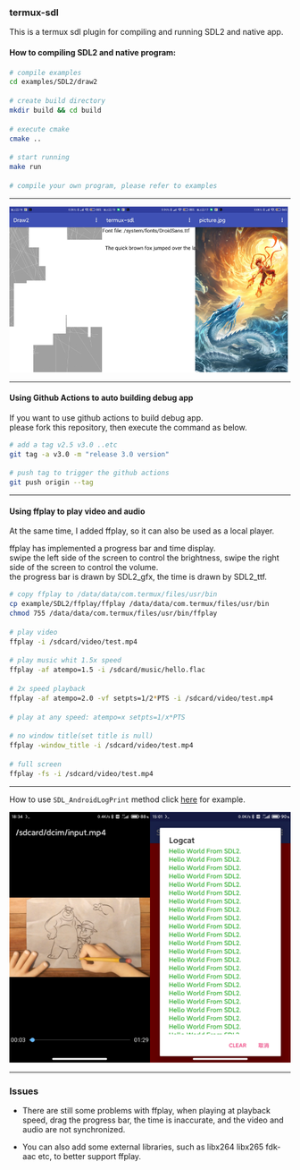 ### termux-sdl

This is a termux sdl plugin for compiling and running SDL2 and native app.

#### How to compiling SDL2 and native program:

```bash
# compile examples
cd examples/SDL2/draw2

# create build directory
mkdir build && cd build

# execute cmake 
cmake ..

# start running
make run

# compile your own program, please refer to examples 

```
----

<div align="left">
    <img src="./screenshot/example1.jpg" width="33%" /><img src="./screenshot/example2.jpg" width="33%" /><img src="./screenshot/example3.jpg" width="33%" />
</div>

----
#### Using Github Actions to auto building debug app
If you want to use github actions to build debug app.</br>
please fork this repository, then execute the command as below.

```bash
# add a tag v2.5 v3.0 ..etc
git tag -a v3.0 -m "release 3.0 version" 

# push tag to trigger the github actions
git push origin --tag

```
----

#### Using ffplay to play video and audio

At the same time, I added ffplay, so it can also be used as a local player.</br>

ffplay has implemented a progress bar and time display.</br>
swipe the left side of the screen to control the brightness, swipe the right side of the screen to control the volume.</br>
the progress bar is drawn by SDL2_gfx, the time is drawn by SDL2_ttf.

```bash
# copy ffplay to /data/data/com.termux/files/usr/bin
cp example/SDL2/ffplay/ffplay /data/data/com.termux/files/usr/bin
chmod 755 /data/data/com.termux/files/usr/bin/ffplay

# play video
ffplay -i /sdcard/video/test.mp4

# play music whit 1.5x speed
ffplay -af atempo=1.5 -i /sdcard/music/hello.flac

# 2x speed playback
ffplay -af atempo=2.0 -vf setpts=1/2*PTS -i /sdcard/video/test.mp4

# play at any speed: atempo=x setpts=1/x*PTS

# no window title(set title is null)
ffplay -window_title -i /sdcard/video/test.mp4

# full screen
ffplay -fs -i /sdcard/video/test.mp4

```

----

How to use `SDL_AndroidLogPrint` method click [here](https://github.com/Lzhiyong/termux-sdl/blob/master/examples/SDL2/testlog/test_log.c) for example.

<div align="left">
    <img src="./screenshot/ffplay.jpg" width="50%" /><img src="./screenshot/log.jpg" width="50%" />
</div>

----
### Issues
* There are still some problems with ffplay, 
when playing at playback speed, drag the progress bar, the time is inaccurate, and the video and audio are not synchronized.

* You can also add some external libraries, such as libx264 libx265 fdk-aac etc, to better support ffplay.

